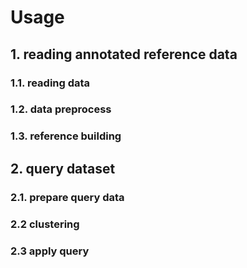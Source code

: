 # Usage
## 1. reading annotated reference data
### 1.1. reading data
### 1.2. data preprocess
### 1.3. reference building
## 2. query dataset
### 2.1. prepare query data
### 2.2 clustering
### 2.3 apply query
